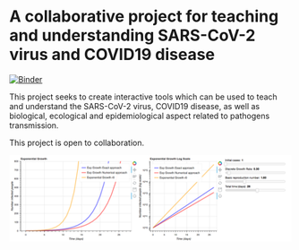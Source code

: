 A collaborative project for teaching and understanding SARS-CoV-2 virus and COVID19 disease
=======

[![Binder](https://binder.pangeo.io/badge_logo.svg)](https://binder.pangeo.io/v2/gh/CexyNature/SARS-CoV-2/master)

This project seeks to create interactive tools which can be used to teach and understand the SARS-CoV-2 virus, COVID19 disease, as well as biological, ecological and epidemiological aspect related to pathogens transmission.

This project is open to collaboration.

<img src="NB_screenshot.png" width="800">